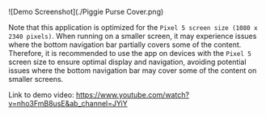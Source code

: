 ![Demo Screenshot](./Piggie Purse Cover.png)

Note that this application is optimized for the `Pixel 5 screen size (1080 x 2340 pixels)`. When running on a smaller screen, it may experience issues where the bottom navigation bar partially covers some of the content. Therefore, it is recommended to use the app on devices with the `Pixel 5` screen size to ensure optimal display and navigation, avoiding potential issues where the bottom navigation bar may cover some of the content on smaller screens.

Link to demo video: https://www.youtube.com/watch?v=nho3FmB8usE&ab_channel=JYiY
